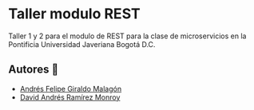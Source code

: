 # Taller modulo REST

Taller 1 y 2 para el modulo de REST para la clase de microservicios en la Pontificia Universidad Javeriana Bogotá D.C.

## Autores 👥

- [Andrés Felipe Giraldo Malagón](https://www.github.com/Ang-m4)
- [David Andrés Ramírez Monroy](https://www.github.com/D4-Ramirez)
